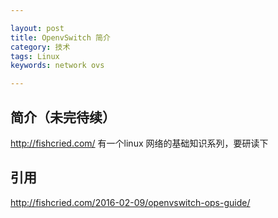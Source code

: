 ```yaml
---

layout: post
title: OpenvSwitch 简介
category: 技术
tags: Linux
keywords: network ovs

---
```


## 简介（未完待续）

http://fishcried.com/ 有一个linux 网络的基础知识系列，要研读下

## 引用

http://fishcried.com/2016-02-09/openvswitch-ops-guide/